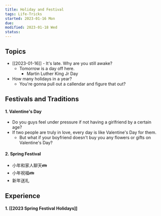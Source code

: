 ```yaml
---
title: Holiday and Festival
tags: Life-Tricks    
started: 2023-01-16 Mon
due: 
modified: 2023-01-18 Wed
status: 
---
```

## Topics
- [[2023-01-16]] - It's late. Why are you still awake?
	- Tomorrow is a day off here. 
		- Martin Luther King Jr Day
- How many holidays in a year?
	- You're gonna pull out a callendar and figure that out?
## Festivals and Traditions
#### 1. Valentine's Day
- Do you guys feel under pressure if not having a girlfriend by a certain age?
- If two people are truly in love, every day is like Valentine's Day for them.
	- But what if your boyfriend doesn't buy you any flowers or gifts on Valentine's Day?
#### 2. Spring Festival
- 小年和家人聊天👪  
- 小年祝福👪
- 新年送礼
## Experience
#### 1. [[2023 Spring Festival Holidays]] 

